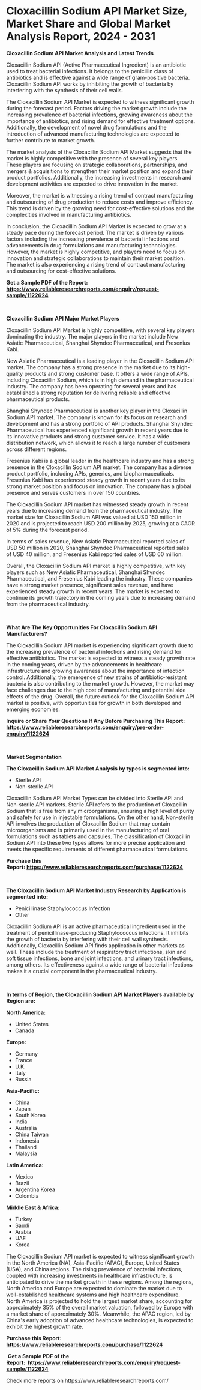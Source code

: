 <p><h1>Cloxacillin Sodium API Market Size, Market Share and Global Market Analysis Report, 2024 - 2031</h1></p><p><strong>Cloxacillin Sodium API Market Analysis and Latest Trends</strong></p>
<p><p>Cloxacillin Sodium API (Active Pharmaceutical Ingredient) is an antibiotic used to treat bacterial infections. It belongs to the penicillin class of antibiotics and is effective against a wide range of gram-positive bacteria. Cloxacillin Sodium API works by inhibiting the growth of bacteria by interfering with the synthesis of their cell walls.</p><p>The Cloxacillin Sodium API Market is expected to witness significant growth during the forecast period. Factors driving the market growth include the increasing prevalence of bacterial infections, growing awareness about the importance of antibiotics, and rising demand for effective treatment options. Additionally, the development of novel drug formulations and the introduction of advanced manufacturing technologies are expected to further contribute to market growth.</p><p>The market analysis of the Cloxacillin Sodium API Market suggests that the market is highly competitive with the presence of several key players. These players are focusing on strategic collaborations, partnerships, and mergers & acquisitions to strengthen their market position and expand their product portfolios. Additionally, the increasing investments in research and development activities are expected to drive innovation in the market.</p><p>Moreover, the market is witnessing a rising trend of contract manufacturing and outsourcing of drug production to reduce costs and improve efficiency. This trend is driven by the growing need for cost-effective solutions and the complexities involved in manufacturing antibiotics.</p><p>In conclusion, the Cloxacillin Sodium API Market is expected to grow at a steady pace during the forecast period. The market is driven by various factors including the increasing prevalence of bacterial infections and advancements in drug formulations and manufacturing technologies. However, the market is highly competitive, and players need to focus on innovation and strategic collaborations to maintain their market position. The market is also experiencing a rising trend of contract manufacturing and outsourcing for cost-effective solutions.</p></p>
<p><strong>Get a Sample PDF of the Report:&nbsp; <a href="https://www.reliableresearchreports.com/enquiry/request-sample/1122624">https://www.reliableresearchreports.com/enquiry/request-sample/1122624</a></strong></p>
<p>&nbsp;</p>
<p><strong>Cloxacillin Sodium API Major Market Players</strong></p>
<p><p>Cloxacillin Sodium API Market is highly competitive, with several key players dominating the industry. The major players in the market include New Asiatic Pharmaceutical, Shanghai Shyndec Pharmaceutical, and Fresenius Kabi.</p><p>New Asiatic Pharmaceutical is a leading player in the Cloxacillin Sodium API market. The company has a strong presence in the market due to its high-quality products and strong customer base. It offers a wide range of APIs, including Cloxacillin Sodium, which is in high demand in the pharmaceutical industry. The company has been operating for several years and has established a strong reputation for delivering reliable and effective pharmaceutical products.</p><p>Shanghai Shyndec Pharmaceutical is another key player in the Cloxacillin Sodium API market. The company is known for its focus on research and development and has a strong portfolio of API products. Shanghai Shyndec Pharmaceutical has experienced significant growth in recent years due to its innovative products and strong customer service. It has a wide distribution network, which allows it to reach a large number of customers across different regions.</p><p>Fresenius Kabi is a global leader in the healthcare industry and has a strong presence in the Cloxacillin Sodium API market. The company has a diverse product portfolio, including APIs, generics, and biopharmaceuticals. Fresenius Kabi has experienced steady growth in recent years due to its strong market position and focus on innovation. The company has a global presence and serves customers in over 150 countries.</p><p>The Cloxacillin Sodium API market has witnessed steady growth in recent years due to increasing demand from the pharmaceutical industry. The market size for Cloxacillin Sodium API was valued at USD 150 million in 2020 and is projected to reach USD 200 million by 2025, growing at a CAGR of 5% during the forecast period.</p><p>In terms of sales revenue, New Asiatic Pharmaceutical reported sales of USD 50 million in 2020, Shanghai Shyndec Pharmaceutical reported sales of USD 40 million, and Fresenius Kabi reported sales of USD 60 million.</p><p>Overall, the Cloxacillin Sodium API market is highly competitive, with key players such as New Asiatic Pharmaceutical, Shanghai Shyndec Pharmaceutical, and Fresenius Kabi leading the industry. These companies have a strong market presence, significant sales revenue, and have experienced steady growth in recent years. The market is expected to continue its growth trajectory in the coming years due to increasing demand from the pharmaceutical industry.</p></p>
<p>&nbsp;</p>
<p><strong>What Are The Key Opportunities For Cloxacillin Sodium API Manufacturers?</strong></p>
<p><p>The Cloxacillin Sodium API market is experiencing significant growth due to the increasing prevalence of bacterial infections and rising demand for effective antibiotics. The market is expected to witness a steady growth rate in the coming years, driven by the advancements in healthcare infrastructure and growing awareness about the importance of infection control. Additionally, the emergence of new strains of antibiotic-resistant bacteria is also contributing to the market growth. However, the market may face challenges due to the high cost of manufacturing and potential side effects of the drug. Overall, the future outlook for the Cloxacillin Sodium API market is positive, with opportunities for growth in both developed and emerging economies.</p></p>
<p><strong>Inquire or Share Your Questions If Any Before Purchasing This Report: <a href="https://www.reliableresearchreports.com/enquiry/pre-order-enquiry/1122624">https://www.reliableresearchreports.com/enquiry/pre-order-enquiry/1122624</a></strong></p>
<p>&nbsp;</p>
<p><strong>Market Segmentation</strong></p>
<p><strong>The Cloxacillin Sodium API Market Analysis by types is segmented into:</strong></p>
<p><ul><li>Sterile API</li><li>Non-sterile API</li></ul></p>
<p><p>Cloxacillin Sodium API Market Types can be divided into Sterile API and Non-sterile API markets. Sterile API refers to the production of Cloxacillin Sodium that is free from any microorganisms, ensuring a high level of purity and safety for use in injectable formulations. On the other hand, Non-sterile API involves the production of Cloxacillin Sodium that may contain microorganisms and is primarily used in the manufacturing of oral formulations such as tablets and capsules. The classification of Cloxacillin Sodium API into these two types allows for more precise application and meets the specific requirements of different pharmaceutical formulations.</p></p>
<p><strong>Purchase this Report:&nbsp;<a href="https://www.reliableresearchreports.com/purchase/1122624">https://www.reliableresearchreports.com/purchase/1122624</a></strong></p>
<p>&nbsp;</p>
<p><strong>The Cloxacillin Sodium API Market Industry Research by Application is segmented into:</strong></p>
<p><ul><li>Penicillinase Staphylococcus Infection</li><li>Other</li></ul></p>
<p><p>Cloxacillin Sodium API is an active pharmaceutical ingredient used in the treatment of penicillinase-producing Staphylococcus infections. It inhibits the growth of bacteria by interfering with their cell wall synthesis. Additionally, Cloxacillin Sodium API finds application in other markets as well. These include the treatment of respiratory tract infections, skin and soft tissue infections, bone and joint infections, and urinary tract infections, among others. Its effectiveness against a wide range of bacterial infections makes it a crucial component in the pharmaceutical industry.</p></p>
<p>&nbsp;</p>
<p><strong>In terms of Region, the Cloxacillin Sodium API Market Players available by Region are:</strong></p>
<p>
    <p> <strong> North America: </strong>
        <ul>
            <li>United States</li>
            <li>Canada</li>
        </ul>
        </p> 
    <p> <strong> Europe: </strong>
        <ul>
            <li>Germany</li>
            <li>France</li>
            <li>U.K.</li>
            <li>Italy</li>
            <li>Russia</li>
        </ul>
        </p> 
    <p> <strong> Asia-Pacific: </strong>
        <ul>
            <li>China</li>
            <li>Japan</li>
            <li>South Korea</li>
            <li>India</li>
            <li>Australia</li>
            <li>China Taiwan</li>
            <li>Indonesia</li>
            <li>Thailand</li>
            <li>Malaysia</li>
        </ul>
        </p> 
    <p> <strong> Latin America: </strong>
        <ul>
            <li>Mexico</li>
            <li>Brazil</li>
            <li>Argentina Korea</li>
            <li>Colombia</li>
        </ul>
        </p> 
    <p> <strong> Middle East & Africa: </strong>
        <ul>
            <li>Turkey</li>
            <li>Saudi</li>
            <li>Arabia</li>
            <li>UAE</li>
            <li>Korea</li>
        </ul>
    </p>
    </p>
<p><p>The Cloxacillin Sodium API market is expected to witness significant growth in the North America (NA), Asia-Pacific (APAC), Europe, United States (USA), and China regions. The rising prevalence of bacterial infections, coupled with increasing investments in healthcare infrastructure, is anticipated to drive the market growth in these regions. Among the regions, North America and Europe are expected to dominate the market due to well-established healthcare systems and high healthcare expenditure. North America is projected to hold the largest market share, accounting for approximately 35% of the overall market valuation, followed by Europe with a market share of approximately 30%. Meanwhile, the APAC region, led by China's early adoption of advanced healthcare technologies, is expected to exhibit the highest growth rate.</p></p>
<p><strong>Purchase this Report: <a href="https://www.reliableresearchreports.com/purchase/1122624">https://www.reliableresearchreports.com/purchase/1122624</a></strong></p>
<p>&nbsp;<strong>Get a Sample PDF of the Report:&nbsp;&nbsp;<a href="https://www.reliableresearchreports.com/enquiry/request-sample/1122624">https://www.reliableresearchreports.com/enquiry/request-sample/1122624</a></strong></p>
<p><strong></strong></p>
<p>Check more reports on https://www.reliableresearchreports.com/</p>